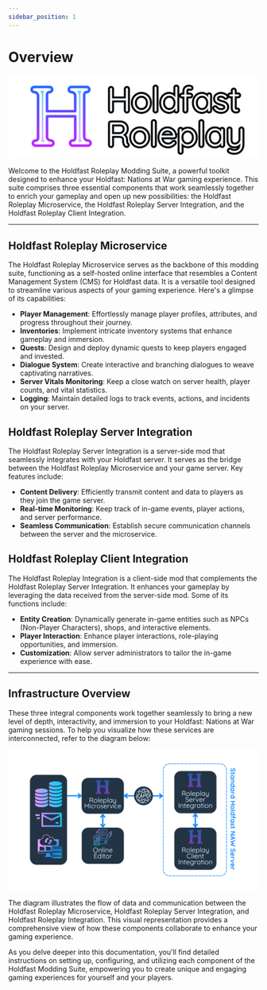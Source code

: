 ```yaml
---
sidebar_position: 1
---
```


# Overview

![Holdfast Roleplay Logo](/img/base_logo.png)

Welcome to the Holdfast Roleplay Modding Suite, a powerful toolkit designed to enhance your Holdfast: Nations at War gaming experience. This suite comprises three essential components that work seamlessly together to enrich your gameplay and open up new possibilities: the Holdfast Roleplay Microservice, the Holdfast Roleplay Server Integration, and the Holdfast Roleplay Client Integration.

---

## Holdfast Roleplay Microservice
The Holdfast Roleplay Microservice serves as the backbone of this modding suite, functioning as a self-hosted online interface that resembles a Content Management System (CMS) for Holdfast data. It is a versatile tool designed to streamline various aspects of your gaming experience. Here's a glimpse of its capabilities:
- **Player Management**: Effortlessly manage player profiles, attributes, and progress throughout their journey.
- **Inventories**: Implement intricate inventory systems that enhance gameplay and immersion.
- **Quests**: Design and deploy dynamic quests to keep players engaged and invested.
- **Dialogue System**: Create interactive and branching dialogues to weave captivating narratives.
- **Server Vitals Monitoring**: Keep a close watch on server health, player counts, and vital statistics.
- **Logging**: Maintain detailed logs to track events, actions, and incidents on your server.

## Holdfast Roleplay Server Integration
The Holdfast Roleplay Server Integration is a server-side mod that seamlessly integrates with your Holdfast server. It serves as the bridge between the Holdfast Roleplay Microservice and your game server. Key features include:
- **Content Delivery**: Efficiently transmit content and data to players as they join the game server.
- **Real-time Monitoring**: Keep track of in-game events, player actions, and server performance.
- **Seamless Communication**: Establish secure communication channels between the server and the microservice.

## Holdfast Roleplay Client Integration
The Holdfast Roleplay Integration is a client-side mod that complements the Holdfast Roleplay Server Integration. It enhances your gameplay by leveraging the data received from the server-side mod. Some of its functions include:
- **Entity Creation**: Dynamically generate in-game entities such as NPCs (Non-Player Characters), shops, and interactive elements.
- **Player Interaction**: Enhance player interactions, role-playing opportunities, and immersion.
- **Customization**: Allow server administrators to tailor the in-game experience with ease.

---
## Infrastructure Overview
These three integral components work together seamlessly to bring a new level of depth, interactivity, and immersion to your Holdfast: Nations at War gaming sessions. To help you visualize how these services are interconnected, refer to the diagram below:

![Holdfast Roleplay Infrastructure](/img/infra_overview.png)

The diagram illustrates the flow of data and communication between the Holdfast Roleplay Microservice, Holdfast Roleplay Server Integration, and Holdfast Roleplay Integration. This visual representation provides a comprehensive view of how these components collaborate to enhance your gaming experience.

As you delve deeper into this documentation, you'll find detailed instructions on setting up, configuring, and utilizing each component of the Holdfast Modding Suite, empowering you to create unique and engaging gaming experiences for yourself and your players.